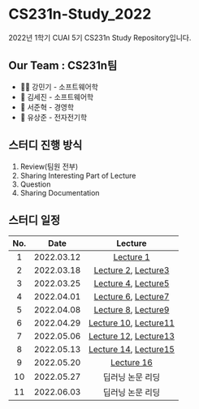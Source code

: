 # CS231n-Study_2022
2022년 1학기 CUAI 5기 CS231n Study Repository입니다.
## Our Team : CS231n팀
- 🕵🏻 강민기 - 소프트웨어학
- 💾 김세진 - 소프트웨어학
- 🧞‍ 서준혁 - 경영학
- 🐇 유상준 - 전자전기학

## 스터디 진행 방식
1. Review(팀원 전부)
2. Sharing Interesting Part of Lecture
3. Question
4. Sharing Documentation


## 스터디 일정
|No.|Date|Lecture|
|:-:|:--:|:-----:|
|1| 2022.03.12 |[Lecture 1](https://www.youtube.com/watch?v=vT1JzLTH4G4&list=PL3FW7Lu3i5JvHM8ljYj-zLfQRF3EO8sYv&index=1)|
|2| 2022.03.18 |[Lecture 2](https://www.youtube.com/watch?v=OoUX-nOEjG0&list=PL3FW7Lu3i5JvHM8ljYj-zLfQRF3EO8sYv&index=2), [Lecture3](https://www.youtube.com/watch?v=OoUX-nOEjG0&list=PL3FW7Lu3i5JvHM8ljYj-zLfQRF3EO8sYv&index=3)|
|3| 2022.03.25 |[Lecture 4](https://www.youtube.com/watch?v=vT1JzLTH4G4&list=PL3FW7Lu3i5JvHM8ljYj-zLfQRF3EO8sYv&index=4), [Lecture5](https://www.youtube.com/watch?v=OoUX-nOEjG0&list=PL3FW7Lu3i5JvHM8ljYj-zLfQRF3EO8sYv&index=5)|
|4| 2022.04.01 |[Lecture 6](https://www.youtube.com/watch?v=vT1JzLTH4G4&list=PL3FW7Lu3i5JvHM8ljYj-zLfQRF3EO8sYv&index=6), [Lecture7](https://www.youtube.com/watch?v=OoUX-nOEjG0&list=PL3FW7Lu3i5JvHM8ljYj-zLfQRF3EO8sYv&index=7)|
|5| 2022.04.08 |[Lecture 8](https://www.youtube.com/watch?v=vT1JzLTH4G4&list=PL3FW7Lu3i5JvHM8ljYj-zLfQRF3EO8sYv&index=8), [Lecture9](https://www.youtube.com/watch?v=OoUX-nOEjG0&list=PL3FW7Lu3i5JvHM8ljYj-zLfQRF3EO8sYv&index=9)|
|6| 2022.04.29 |[Lecture 10](https://www.youtube.com/watch?v=vT1JzLTH4G4&list=PL3FW7Lu3i5JvHM8ljYj-zLfQRF3EO8sYv&index=10), [Lecture11](https://www.youtube.com/watch?v=OoUX-nOEjG0&list=PL3FW7Lu3i5JvHM8ljYj-zLfQRF3EO8sYv&index=11)|
|7| 2022.05.06 |[Lecture 12](https://www.youtube.com/watch?v=vT1JzLTH4G4&list=PL3FW7Lu3i5JvHM8ljYj-zLfQRF3EO8sYv&index=12), [Lecture13](https://www.youtube.com/watch?v=OoUX-nOEjG0&list=PL3FW7Lu3i5JvHM8ljYj-zLfQRF3EO8sYv&index=13)|
|8| 2022.05.13 |[Lecture 14](https://www.youtube.com/watch?v=vT1JzLTH4G4&list=PL3FW7Lu3i5JvHM8ljYj-zLfQRF3EO8sYv&index=14), [Lecture15](https://www.youtube.com/watch?v=OoUX-nOEjG0&list=PL3FW7Lu3i5JvHM8ljYj-zLfQRF3EO8sYv&index=15)|
|9| 2022.05.20 |[Lecture 16](https://www.youtube.com/watch?v=vT1JzLTH4G4&list=PL3FW7Lu3i5JvHM8ljYj-zLfQRF3EO8sYv&index=16)|
|10| 2022.05.27 | 딥러닝 논문 리딩|
|11| 2022.06.03 | 딥러닝 논문 리딩|


